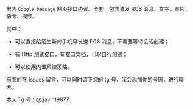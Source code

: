 出售 `Google Message` 网页接口协议。全套，包含收发 RCS 消息，文字、图片、语音、视频。

其中：
 
  * 可以直接给陌生新的手机号发送 RCS 消息，不需要等待会话创建；
   
  * 有 Http 测试接口，有接口文档，可以自行测试；   
     
  * 可以使用内置风控策略。     
  
有意的在 Issues 留言，可以同时留下您的 tg 号，我会添加你的号码，进行聊天。  

本人 Tg 号：@gavin19877
